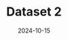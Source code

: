 ---
layout: dataset
title: Dataset 2
description: A detailed description of Dataset 2.
url: https://example.com/dataset2
tags:
  - Health
  - Research
date: 2024-10-15
status: in-progress
---